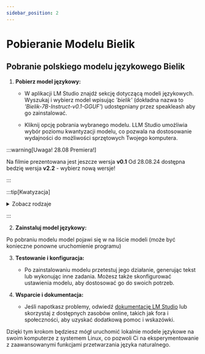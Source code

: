 ```yaml
---
sidebar_position: 2
---
```


# Pobieranie Modelu Bielik

## Pobranie polskiego modelu językowego Bielik

1. **Pobierz model językowy:**
   - W aplikacji LM Studio znajdź sekcję dotyczącą modeli językowych. Wyszukaj i wybierz model wpisując _'bielik'_ (dokładna nazwa to _'Bielik-7B-Instruct-v0.1-GGUF'_) udostępniany przez speakleash aby go zainstalować. 

   - Kliknij opcję pobrania wybranego modelu. LLM Studio umożliwia wybór poziomu kwantyzacji modelu, co pozwala na dostosowanie wydajności do możliwości sprzętowych Twojego komputera.

:::warning[Uwaga! 28.08 Premiera!]

Na filmie prezentowana jest jeszcze wersja  **v0.1** 
Od 28.08.24 dostępna bedzię wersja **v2.2** - wybierz nową wersje!

:::

:::tip[Kwatyzacja]

<details>

  <summary>Zobacz rodzaje</summary>
Im wyższa liczba kwantów tym model będzie 'działał' lepiej, ale też bardziej obciążał komputer.

![](/img/kwantyzacja.png)

Zalecamy zacząć pod Q4. Najlepiej bedzię sprawował się model Q_8
</details>

:::


2. **Zainstaluj model językowy:**

Po pobraniu modelu model pojawi się w na liście modeli (może być konieczne ponowne uruchomienie programu)


3. **Testowanie i konfiguracja:**
   - Po zainstalowaniu modelu przetestuj jego działanie, generując tekst lub wykonując inne zadania. Możesz także skonfigurować ustawienia modelu, aby dostosować go do swoich potrzeb. 



4. **Wsparcie i dokumentacja:**
   - Jeśli napotkasz problemy, odwiedź [dokumentację LM Studio](https://lmstudio.ai/docs/welcome) lub skorzystaj z dostępnych zasobów online, takich jak fora i społeczności, aby uzyskać dodatkową pomoc i wskazówki.

Dzięki tym krokom będziesz mógł uruchomić lokalnie modele językowe na swoim komputerze z systemem Linux, co pozwoli Ci na eksperymentowanie z zaawansowanymi funkcjami przetwarzania języka naturalnego.